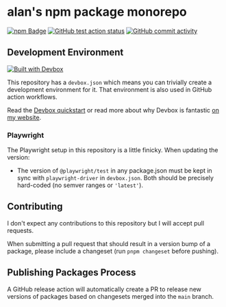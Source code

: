 # alan's npm package monorepo

[![npm Badge](https://img.shields.io/badge/npm-gray?logo=npm)](https://www.npmjs.com/~altano?activeTab=packages)
[![GitHub test action status](https://github.com/altano/npm-packages/actions/workflows/test.yml/badge.svg)](https://github.com/altano/npm-packages/actions/workflows/test.yml) [![GitHub commit activity](https://img.shields.io/github/commit-activity/y/altano/npm-packages)](https://github.com/altano/npm-packages/commits)

## Development Environment

[![Built with Devbox](https://jetpack.io/img/devbox/shield_galaxy.svg)](https://jetpack.io/devbox/docs/contributor-quickstart/)

This repository has a `devbox.json` which means you can trivially create a development environment for it. That environment is also used in GitHub action workflows.

Read the [Devbox quickstart](https://jetpack.io/devbox/docs/contributor-quickstart/) or read more about why Devbox is fantastic [on my website](https://alan.norbauer.com/articles/devbox-intro).

### Playwright

The Playwright setup in this repository is a little finicky. When updating the version:

- The version of `@playwright/test` in any package.json must be kept in sync with `playwright-driver` in `devbox.json`. Both should be precisely hard-coded (no semver ranges or `'latest'`).

## Contributing

I don't expect any contributions to this repository but I will accept pull requests.

When submitting a pull request that should result in a version bump of a package, please include a changeset (run `pnpm changeset` before pushing).

## Publishing Packages Process

A GitHub release action will automatically create a PR to release new versions of packages based on changesets merged into the `main` branch.
